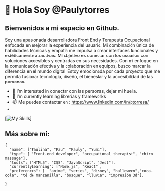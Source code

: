 # 👋 Hola  Soy @Paulytorres
## Bienvenidos a mi espacio en Github.
Soy una apasionada desarrolladora Front End y Terapeuta Ocupacional enfocada en mejorar la experiencia del usuario. Mi combinación única de habilidades técnicas y empatía me impulsa a crear interfaces funcionales y estéticamente atractivas. 
Mi objetivo es conectar con los usuarios con soluciones accesibles y centradas en sus necesidades. Con mi enfoque en la comunicación efectiva y la colaboración en equipos, busco marcar la diferencia en el mundo digital. Estoy emocionada por cada proyecto que me permita fusionar tecnología, diseño, el bienestar y la accesibilidad de las personas.

- 👀 I’m interested in conectar con las personas, dejar mi huella. 
- 🌱 I’m currently learning librerias y frameworks
- 📫 Me puedes contactar en : https://www.linkedin.com/in/ptorresa/
- 
[![My Skills](https://skillicons.dev/icons?i=js,html,css,figma,nodejs,jest,github,firebase)] 

## Más sobre mi:
```
{
  "name": ["Paulina", "Pau", "Pauly", "Yumi"],
  "type": [ "Front-end developer", "occupational therapist", "chiro massage"],
  "tools": ["HTML5", "CSS", "JavaScript", "Jest"],
  "currentlyLearning": ["Node.js", "React"],
  "preferences": [  "anime", "series", "disney", "halloween","coca-cola", "té de manzanilla", "bosque", "lluvia", "impresión 3d"],

}
```
<!---
Paulytorres/Paulytorres is a ✨ special ✨ repository because its `README.md` (this file) appears on your GitHub profile.
You can click the Preview link to take a look at your changes.
--->
